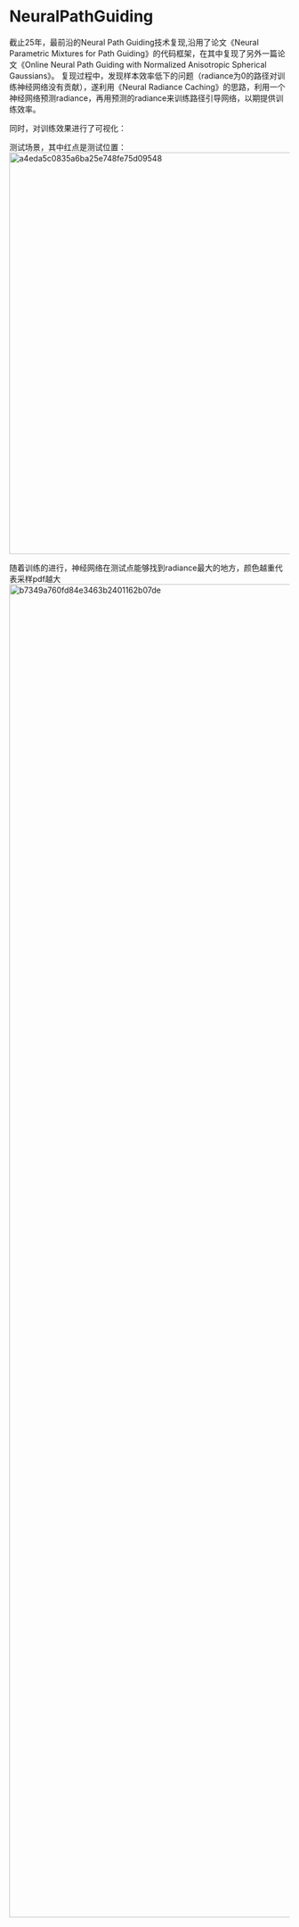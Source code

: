# NeuralPathGuiding
截止25年，最前沿的Neural Path Guiding技术复现,沿用了论文《Neural Parametric Mixtures for Path Guiding》的代码框架，在其中复现了另外一篇论文《Online Neural Path Guiding with Normalized Anisotropic Spherical Gaussians》。
复现过程中，发现样本效率低下的问题（radiance为0的路径对训练神经网络没有贡献），遂利用《Neural Radiance Caching》的思路，利用一个神经网络预测radiance，再用预测的radiance来训练路径引导网络，以期提供训练效率。

同时，对训练效果进行了可视化：

测试场景，其中红点是测试位置：
<img width="1280" height="720" alt="a4eda5c0835a6ba25e748fe75d09548" src="https://github.com/user-attachments/assets/c489e0e7-7fa6-430e-b9be-980444caf38b" />

随着训练的进行，神经网络在测试点能够找到radiance最大的地方，颜色越重代表采样pdf越大
<img width="3184" height="2390" alt="b7349a760fd84e3463b2401162b07de" src="https://github.com/user-attachments/assets/9a25a97f-5c3b-4cb5-ac7f-0d0172a0e08f" />
